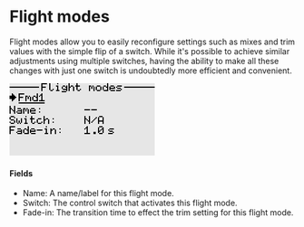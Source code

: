 # Flight modes

Flight modes allow you to easily reconfigure settings such as mixes and trim values with the simple flip of a switch. While it's possible to achieve similar adjustments using multiple switches, having the ability to make all these changes with just one switch is undoubtedly more efficient and convenient.

<p align="left">
<img src="images/screenshots/flight_modes.png"/>
</p>

#### Fields
- Name: A name/label for this flight mode. 
- Switch: The control switch that activates this flight mode.
- Fade-in: The transition time to effect the trim setting for this flight mode.
